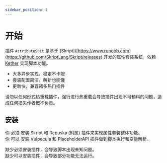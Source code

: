 ```yaml
---
sidebar_position: 1
---
```


# 开始

插件 `AttributeSuit` 是基于 [Skript]([https://www.runoob.com](https://github.com/SkriptLang/Skript/releases) 开发的属性套装系统，依赖 [Kether](https://www.yuque.com/sacredcraft/kether) 实现脚本功能。  

* 大多异步实现，稳定不卡服  
* 套装配置简洁，萌新也能懂  
* 更新快，兼容诸多热门插件  

请勿以任何形式热重载插件，强行进行热重载会导致插件出现不可预料的问题，造成任何损失作者概不负责。  

## 安装

你 必须 安装 Skript 和 Repuska (附属) 插件来实现属性套装整体功能。  
你 可以 安装 Vulpecula 和 PlaceholderAPI 插件做到脚本执行和变量解析。  

缺少必须安装插件，会导致脚本出现未知问题。  
缺少可以安装插件，会导致部分功能无法运行。  

